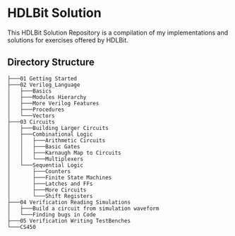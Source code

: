 # HDLBit Solution

This HDLBit Solution Repository is a compilation of my implementations and solutions for exercises offered by HDLBit.

## Directory Structure
```
├───01 Getting Started
├───02 Verilog_Language
│   ├───Basics
│   ├───Modules Hierarchy
│   ├───More Verilog Features
│   ├───Procedures
│   └───Vectors
├───03 Circuits
│   ├───Building Larger Circuits
│   ├───Combinational Logic
│   │   ├───Arithmetic Circuits
│   │   ├───Basic Gates
│   │   ├───Karnaugh Map to Circuits
│   │   └───Multiplexers
│   └───Sequential Logic
│       ├───Counters
│       ├───Finite State Machines
│       ├───Latches and FFs
│       ├───More Circuits
│       └───Shift Registers
├───04 Verification Reading Simulations
│   ├───Build a circuit from simulation waveform
│   └───Finding bugs in Code
├───05 Verification Writing TestBenches
└───CS450
```